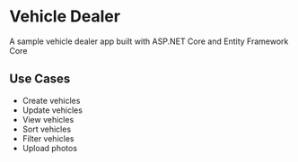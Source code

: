 # Vehicle Dealer
A sample vehicle dealer app built with ASP.NET Core and Entity Framework Core

## Use Cases

- Create vehicles
- Update vehicles
- View vehicles
- Sort vehicles
- Filter vehicles
- Upload photos
